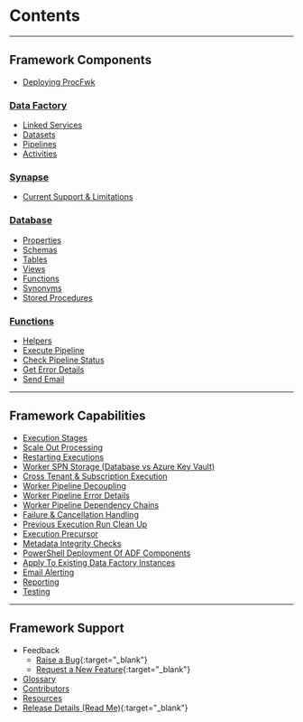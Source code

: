 # Contents

___

## Framework Components

* [Deploying ProcFwk](/procfwk/deployprocfwk)

### [Data Factory](/procfwk/datafactory)
* [Linked Services](/procfwk/linkedservices)
* [Datasets](/procfwk/datasets)
* [Pipelines](/procfwk/pipelines)
* [Activities](/procfwk/activities)

### [Synapse](/procfwk/synapse)
* [Current Support & Limitations](https://mrpaulandrew.com/2020/06/03/adf-procfwk-and-azure-synapse-orchestrate-preview-and-limitations/)

### [Database](/procfwk/database)
* [Properties](/procfwk/properties)
* [Schemas](/procfwk/schemas)
* [Tables](/procfwk/tables)
* [Views](/procfwk/views)
* [Functions](/procfwk/dbfunctions)
* [Synonyms](/procfwk/synonyms)
* [Stored Procedures](/procfwk/storedprocedures)

### [Functions](/procfwk/functions)
* [Helpers](/procfwk/helpers)
* [Execute Pipeline](/procfwk/executepipeline)
* [Check Pipeline Status](/procfwk/checkpipelinestatus)
* [Get Error Details](/procfwk/geterrordetails)
* [Send Email](/procfwk/sendemail)

___

## Framework Capabilities

* [Execution Stages](/procfwk/executionstages)
* [Scale Out Processing](/procfwk/scaleoutprocessing)
* [Restarting Executions](/procfwk/frameworkrestart)
* [Worker SPN Storage (Database vs Azure Key Vault)](/procfwk/spnhandling)
* [Cross Tenant & Subscription Execution](/procfwk/crosstenantexecution)
* [Worker Pipeline Decoupling](/procfwk/workerdecoupling)
* [Worker Pipeline Error Details](/procfwk/errordetails)
* [Worker Pipeline Dependency Chains](/procfwk/dependencychains)
* [Failure & Cancellation Handling](/procfwk/failurehandling)
* [Previous Execution Run Clean Up](/procfwk/prevruncleanup)
* [Execution Precursor](/procfwk/executionprecursor)
* [Metadata Integrity Checks](/procfwk/metadataintegritychecks)
* [PowerShell Deployment Of ADF Components](/procfwk/poshdeployingadfparts)
* [Apply To Existing Data Factory Instances](/procfwk/applytoexistingadfs)
* [Email Alerting](/procfwk/emailalerting)
* [Reporting](/procfwk/reporting)
* [Testing](/procfwk/testing)

___

## Framework Support
* Feedback
  * [Raise a Bug](https://github.com/mrpaulandrew/procfwk/issues/new?labels=bug&template=bug-found.md&title=){:target="_blank"}
  * [Request a New Feature](https://github.com/mrpaulandrew/procfwk/issues/new?labels=enhancement&template=feature-request.md&title=){:target="_blank"}
* [Glossary](/procfwk/glossary)
* [Contributors](/procfwk/contributors)
* [Resources](/procfwk/resources)
* [Release Details (Read Me)](https://github.com/mrpaulandrew/procfwk/blob/master/README.md){:target="_blank"}
